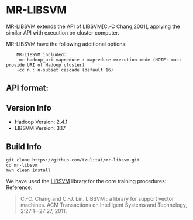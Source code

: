 MR-LIBSVM
=========

MR-LIBSVM extends the API of LIBSVM[C.-C Chang,2001], applying the similar API with execution on cluster computer.

MR-LIBSVM have the following additional options:

		MR-LIBSVM included:
		-mr hadoop_uri mapreduce : mapreduce execution mode (NOTE: must provide URI of Hadoop cluster)
		-cc n : n-subset cascade (default 16)

## API format:





Version Info
----------------

  - Hadoop Version: 2.4.1
  - LIBSVM Version: 3.17

Build Info
----------------
	git clone https://github.com/tzulitai/mr-libsvm.git
	cd mr-libsvm
	mvn clean install

We have used the [LIBSVM](http://www.csie.ntu.edu.tw/~cjlin/libsvm/) library for the core training procedures: Reference:
> C.-C. Chang and C.-J. Lin. LIBSVM : a library for support vector machines. ACM Transactions on Intelligent Systems and Technology, 2:27:1--27:27, 2011.
